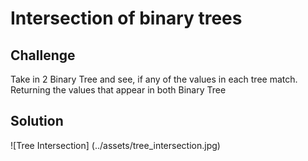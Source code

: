 # Intersection of binary trees

## Challenge
Take in 2 Binary Tree and see, if any of the values in each tree match. Returning the values that appear in both Binary Tree


## Solution
![Tree Intersection] (../assets/tree_intersection.jpg)